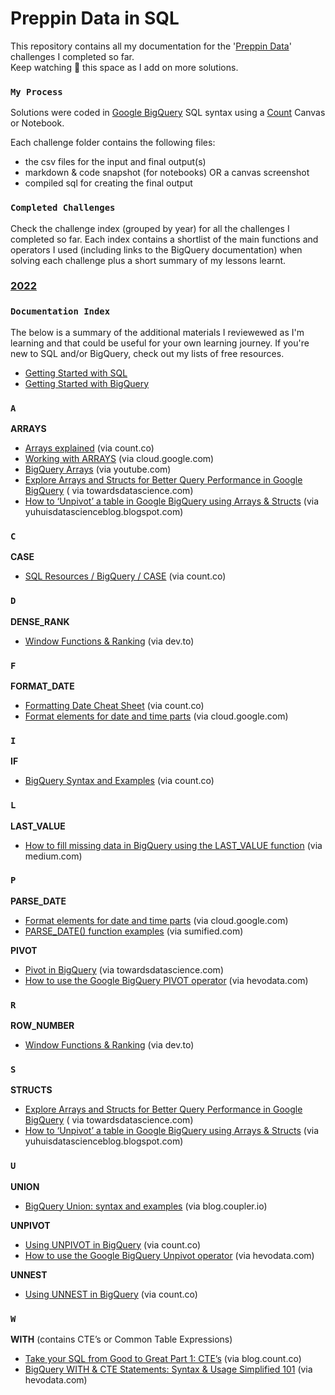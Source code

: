 # Preppin Data in SQL
 
This repository contains all my documentation for the '[Preppin Data](https://preppindata.blogspot.com/)' challenges I completed so far. <br>Keep watching 👀 this space as I add on more solutions.<br>

### `My Process`
Solutions were coded in [Google BigQuery](https://cloud.google.com/bigquery/docs/reference/standard-sql/query-syntax) SQL syntax using a [Count](https://count.co/) Canvas or Notebook.<br>

Each challenge folder contains the following files:
- the csv files for the input and final output(s)
- markdown & code snapshot (for notebooks) OR a canvas screenshot
- compiled sql for creating the final output

### `Completed Challenges` 

Check the challenge index (grouped by year) for all the challenges I completed so far. Each index contains a shortlist of the main functions and operators I used (including links to the BigQuery documentation) when solving each challenge plus a short summary of my lessons learnt. 
 
### [2022](https://github.com/meerens/preppin-data/blob/main/2022/README.md) 

### `Documentation Index` 

The below is a summary of the additional materials I reviewewed as I'm learning and that could be useful for your own learning journey. If you're new to SQL and/or BigQuery, check out my lists of free resources.

- [Getting Started with SQL](https://www.craft.do/s/VzvaPiNX6jvxX5)
- [Getting Started with BigQuery](https://www.craft.do/s/VzvaPiNX6jvxX5)


### `A`

**ARRAYS**

- [Arrays explained](https://count.co/sql-resources/bigquery-standard-sql/arrays-explained) (via count.co)
- [Working with ARRAYS](https://cloud.google.com/bigquery/docs/reference/standard-sql/arrays) (via cloud.google.com)
- [BigQuery Arrays](https://www.youtube.com/watch?v=3WIMdDe7G7Y) (via youtube.com)
- [Explore Arrays and Structs for Better Query Performance in Google BigQuery](https://towardsdatascience.com/explore-arrays-and-structs-for-better-performance-in-google-bigquery-8978fb00a5bc#:~:text=An%20array%20is%20a%20data,records%20are%20arrays%20of%20structs.) ( via towardsdatascience.com)
- [How to ‘Unpivot’ a table in Google BigQuery using Arrays & Structs](https://yuhuisdatascienceblog.blogspot.com/2018/06/how-to-unpivot-table-in-bigquery.html) (via yuhuisdatascienceblog.blogspot.com)

### `C`

**CASE**

- [SQL Resources / BigQuery / CASE](https://count.co/sql-resources/bigquery-standard-sql/case) (via count.co)

### `D`

**DENSE_RANK**

- [Window Functions & Ranking](https://dev.to/meerens/lessons-learnt-from-the-8-week-sql-challenge-window-functions-ranking-1c54) (via dev.to)

### `F`

**FORMAT_DATE**

- [Formatting Date Cheat Sheet](https://sql-snippets.count.co/t/formatting-date-cheat-sheet/246) (via count.co)
- [Format elements for date and time parts](https://cloud.google.com/bigquery/docs/reference/standard-sql/format-elements#format_elements_date_time) (via cloud.google.com)

### `I`

**IF**

- [BigQuery Syntax and Examples](https://count.co/sql-resources/bigquery-standard-sql/if) (via count.co)

### `L`

**LAST_VALUE**

- [How to fill missing data in BigQuery using the LAST_VALUE function](https://bettydata.medium.com/using-bigquerys-last-value-function-to-fill-missing-data-849a224c530) (via medium.com)

### `P`

**PARSE_DATE**

- [Format elements for date and time parts](https://cloud.google.com/bigquery/docs/reference/standard-sql/format-elements#format_elements_date_time) (via cloud.google.com)
- [PARSE_DATE() function examples](https://www.sumified.com/data-studio-parse-date-function-examples) (via sumified.com)

**PIVOT**

- [Pivot in BigQuery](https://towardsdatascience.com/pivot-in-bigquery-4eefde28b3be) (via towardsdatascience.com)
- [How to use the Google BigQuery PIVOT operator](https://hevodata.com/learn/bigquery-columns-to-rows/#pivot) (via hevodata.com)

### `R`

**ROW_NUMBER**

- [Window Functions & Ranking](https://dev.to/meerens/lessons-learnt-from-the-8-week-sql-challenge-window-functions-ranking-1c54) (via dev.to)

### `S`

**STRUCTS**

- [Explore Arrays and Structs for Better Query Performance in Google BigQuery](https://towardsdatascience.com/explore-arrays-and-structs-for-better-performance-in-google-bigquery-8978fb00a5bc#:~:text=An%20array%20is%20a%20data,records%20are%20arrays%20of%20structs.) ( via towardsdatascience.com)
- [How to ‘Unpivot’ a table in Google BigQuery using Arrays & Structs](https://yuhuisdatascienceblog.blogspot.com/2018/06/how-to-unpivot-table-in-bigquery.html) (via yuhuisdatascienceblog.blogspot.com)

### `U`

**UNION**

- [BigQuery Union: syntax and examples](https://blog.coupler.io/bigquery-union-syntax-and-usage-examples/) (via blog.coupler.io)

**UNPIVOT**

- [Using UNPIVOT in BigQuery](https://sql-snippets.count.co/t/unpivot-melt/55) (via count.co)
- [How to use the Google BigQuery Unpivot operator](https://hevodata.com/learn/bigquery-columns-to-rows/#unpivot) (via hevodata.com)

**UNNEST**

- [Using UNNEST in BigQuery](https://sql-snippets.count.co/t/unpivot-melt/55) (via count.co)

### `W`

**WITH** (contains CTE’s or Common Table Expressions)

- [Take your SQL from Good to Great Part 1: CTE’s](https://blog.count.co/take-your-sql-from-good-to-great-part-1/) (via blog.count.co)
- [BigQuery WITH & CTE Statements: Syntax & Usage Simplified 101](https://hevodata.com/learn/bigquery-with/) (via hevodata.com)
